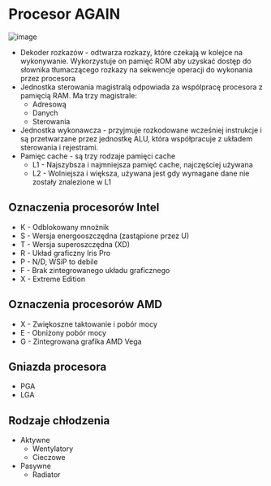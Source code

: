 # Procesor AGAIN
![image](https://github.com/176-85-44-91/TEB/assets/38375126/cb63796a-8e2e-4fef-b8d0-32a5f12e5e6c)
- Dekoder rozkazów - odtwarza rozkazy, które czekają w kolejce na wykonywanie. Wykorzystuje on pamięć ROM aby uzyskać dostęp do słownika tłumaczącego rozkazy na sekwencje operacji do wykonania przez procesora
- Jednostka sterowania magistralą odpowiada za wspólpracę procesora z pamięcią RAM. Ma trzy magistrale:
  * Adresową
  * Danych
  * Sterowania
- Jednostka wykonawcza - przyjmuje rozkodowane wcześniej instrukcje i są przetwarzane przez jednostkę ALU, która współpracuje z układem sterowania i rejestrami.
- Pamięc cache - są trzy rodzaje pamięci cache
  * L1 - Najszybsza i najmniejsza pamięć cache, najczęściej używana
  * L2 - Wolniejsza i większa, używana jest gdy wymagane dane nie zostały znalezione w L1
## Oznaczenia procesorów Intel
- K - Odblokowany mnożnik
- S - Wersja energooszczędna (zastąpione przez U)
- T - Wersja superoszczędna (XD)
- R - Układ graficzny Iris Pro
- P - N/D, WSiP to debile
- F - Brak zintegrowanego układu graficznego
- X - Extreme Edition
## Oznaczenia procesorów AMD
- X - Zwiękoszne taktowanie i pobór mocy
- E - Obniżony pobór mocy
- G - Zintegrowana grafika AMD Vega
## Gniazda procesora
- PGA
- LGA
## Rodzaje chłodzenia 
- Aktywne
  * Wentylatory
  * Cieczowe
- Pasywne
  * Radiator
